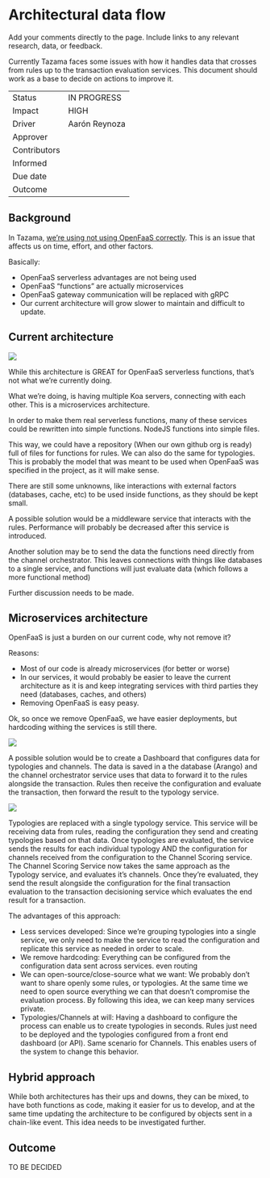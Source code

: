 <!-- SPDX-License-Identifier: Apache-2.0 -->

# Architectural data flow

Add your comments directly to the page. Include links to any relevant research, data, or feedback.

Currently Tazama faces some issues with how it handles data that crosses from rules up to the transaction evaluation services. This document should work as a base to decide on actions to improve it.

|     |     |
| --- | --- |
| Status | IN PROGRESS |
| Impact | HIGH |
| Driver | Aarón Reynoza |
| Approver |     |
| Contributors |     |
| Informed |     |
| Due date |     |
| Outcome |     |

## Background

In Tazama, [we’re using not using OpenFaaS correctly](The-Openfaas-Dilemma.md). This is an issue that affects us on time, effort, and other factors.

Basically:

- OpenFaaS serverless advantages are not being used
- OpenFaaS “functions” are actually microservices
- OpenFaaS gateway communication will be replaced with gRPC
- Our current architecture will grow slower to maintain and difficult to update.

## Current architecture

![](../../images/Screen_Shot_2021-05-16_at_22.47.40.png)

While this architecture is GREAT for OpenFaaS serverless functions, that’s not what we’re currently doing.

What we’re doing, is having multiple Koa servers, connecting with each other. This is a microservices architecture.

In order to make them real serverless functions, many of these services could be rewritten into simple functions. NodeJS functions into simple files.

This way, we could have a repository (When our own github org is ready) full of files for functions for rules. We can also do the same for typologies. This is probably the model that was meant to be used when OpenFaaS was specified in the project, as it will make sense.

There are still some unknowns, like interactions with external factors (databases, cache, etc) to be used inside functions, as they should be kept small.

A possible solution would be a middleware service that interacts with the rules. Performance will probably be decreased after this service is introduced.

Another solution may be to send the data the functions need directly from the channel orchestrator. This leaves connections with things like databases to a single service, and functions will just evaluate data (which follows a more functional method)

Further discussion needs to be made.

## Microservices architecture

OpenFaaS is just a burden on our current code, why not remove it?

Reasons:

- Most of our code is already microservices (for better or worse)
- In our services, it would probably be easier to leave the current architecture as it is and keep integrating services with third parties they need (databases, caches, and others)
- Removing OpenFaaS is easy peasy.

Ok, so once we remove OpenFaaS, we have easier deployments, but hardcoding withing the services is still there.

![](../../images/Screen_Shot_2021-05-16_at_22.49.05.png)

A possible solution would be to create a Dashboard that configures data for typologies and channels. The data is saved in a the database (Arango) and the channel orchestrator service uses that data to forward it to the rules alongside the transaction. Rules then receive the configuration and evaluate the transaction, then forward the result to the typology service.

![](../../images/Screen_Shot_2021-05-16_at_22.49.39.png)

Typologies are replaced with a single typology service. This service will be receiving data from rules, reading the configuration they send and creating typologies based on that data. Once typologies are evaluated, the service sends the results for each individual typology AND the configuration for channels received from the configuration to the Channel Scoring service. The Channel Scoring Service now takes the same approach as the Typology service, and evaluates it’s channels. Once they’re evaluated, they send the result alongside the configuration for the final transaction evaluation to the transaction decisioning service which evaluates the end result for a transaction.

The advantages of this approach:

- Less services developed: Since we’re grouping typologies into a single service, we only need to make the service to read the configuration and replicate this service as needed in order to scale.
- We remove hardcoding: Everything can be configured from the configuration data sent across services. even routing
- We can open-source/close-source what we want: We probably don’t want to share openly some rules, or typologies. At the same time we need to open source everything we can that doesn’t compromise the evaluation process. By following this idea, we can keep many services private.
- Typologies/Channels at will: Having a dashboard to configure the process can enable us to create typologies in seconds. Rules just need to be deployed and the typologies configured from a front end dashboard (or API). Same scenario for Channels. This enables users of the system to change this behavior.
  
## Hybrid approach

While both architectures has their ups and downs, they can be mixed, to have both functions as code, making it easier for us to develop, and at the same time updating the architecture to be configured by objects sent in a chain-like event. This idea needs to be investigated further.

## Outcome

TO BE DECIDED
